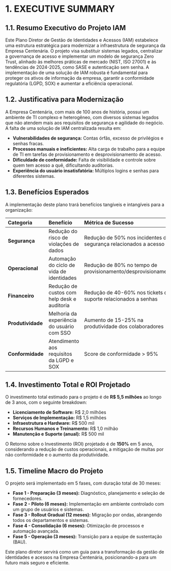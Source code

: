 # 1. EXECUTIVE SUMMARY

## 1.1. Resumo Executivo do Projeto IAM

Este Plano Diretor de Gestão de Identidades e Acessos (IAM) estabelece uma estrutura estratégica para modernizar a infraestrutura de segurança da Empresa Centenária. O projeto visa substituir sistemas legados, centralizar a governança de acesso e implementar um modelo de segurança Zero Trust, alinhado às melhores práticas de mercado (NIST, ISO 27001) e às tendências de 2024-2025, como SASE e autenticação sem senha. A implementação de uma solução de IAM robusta é fundamental para proteger os ativos de informação da empresa, garantir a conformidade regulatória (LGPD, SOX) e aumentar a eficiência operacional.

## 1.2. Justificativa para Modernização

A Empresa Centenária, com mais de 100 anos de história, possui um ambiente de TI complexo e heterogêneo, com diversos sistemas legados que não atendem mais aos requisitos de segurança e agilidade do negócio. A falta de uma solução de IAM centralizada resulta em:

*   **Vulnerabilidades de segurança:** Contas órfãs, excesso de privilégios e senhas fracas.
*   **Processos manuais e ineficientes:** Alta carga de trabalho para a equipe de TI em tarefas de provisionamento e desprovisionamento de acesso.
*   **Dificuldade de conformidade:** Falta de visibilidade e controle sobre quem tem acesso a quê, dificultando auditorias.
*   **Experiência do usuário insatisfatória:** Múltiplos logins e senhas para diferentes sistemas.

## 1.3. Benefícios Esperados

A implementação deste plano trará benefícios tangíveis e intangíveis para a organização:

| Categoria | Benefício | Métrica de Sucesso |
| :--- | :--- | :--- |
| **Segurança** | Redução do risco de violações de dados | Redução de 50% nos incidentes de segurança relacionados a acesso |
| **Operacional** | Automação do ciclo de vida de identidades | Redução de 80% no tempo de provisionamento/desprovisionamento |
| **Financeiro** | Redução de custos com help desk e auditoria | Redução de 40-60% nos tickets de suporte relacionados a senhas |
| **Produtividade** | Melhoria da experiência do usuário com SSO | Aumento de 15-25% na produtividade dos colaboradores |
| **Conformidade** | Atendimento aos requisitos da LGPD e SOX | Score de conformidade > 95% |

## 1.4. Investimento Total e ROI Projetado

O investimento total estimado para o projeto é de **R$ 5,5 milhões** ao longo de 3 anos, com o seguinte breakdown:

*   **Licenciamento de Software:** R$ 2,0 milhões
*   **Serviços de Implementação:** R$ 1,5 milhões
*   **Infraestrutura e Hardware:** R$ 500 mil
*   **Recursos Humanos e Treinamento:** R$ 1,0 milhão
*   **Manutenção e Suporte (anual):** R$ 500 mil

O Retorno sobre o Investimento (ROI) projetado é de **150%** em 5 anos, considerando a redução de custos operacionais, a mitigação de multas por não conformidade e o aumento da produtividade.

## 1.5. Timeline Macro do Projeto

O projeto será implementado em 5 fases, com duração total de 30 meses:

*   **Fase 1 - Preparação (3 meses):** Diagnóstico, planejamento e seleção de fornecedores.
*   **Fase 2 - Piloto (6 meses):** Implementação em ambiente controlado com um grupo de usuários e sistemas.
*   **Fase 3 - Rollout Gradual (12 meses):** Migração por ondas, abrangendo todos os departamentos e sistemas.
*   **Fase 4 - Consolidação (6 meses):** Otimização de processos e automação avançada.
*   **Fase 5 - Operação (3 meses):** Transição para a equipe de sustentação (BAU).

Este plano diretor servirá como um guia para a transformação da gestão de identidades e acessos na Empresa Centenária, posicionando-a para um futuro mais seguro e eficiente.
